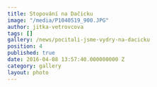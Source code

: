 ```yaml
---
title: Stopování na Dačicku
image: "/media/P1040519_900.JPG"
author: jitka-vetrovcova
tags: []
gallery: /news/pocitali-jsme-vydry-na-dacicku
position: 4
published: true
date: 2016-04-08 13:57:40.000000000 Z
category: gallery
layout: photo
---
```

